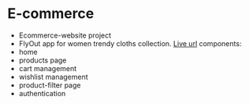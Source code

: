 # E-commerce
- Ecommerce-website project
- FlyOut app for women trendy cloths collection.
[Live url](https://flyout.netlify.app/)
components:
- home
- products page
- cart management
- wishlist management
- product-filter page
- authentication
